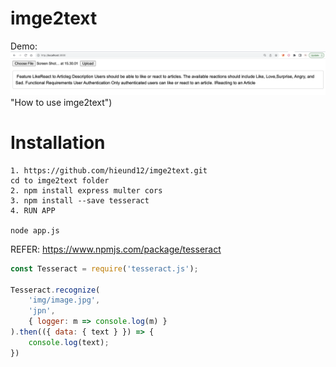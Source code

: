 # imge2text
Demo:
![Alt text](https://github.com/hieund12/imge2text/blob/main/Screen%20Shot%202023-05-15%20at%2016.07.28.png) "How to use imge2text")

# Installation
```shellscript
1. https://github.com/hieund12/imge2text.git
cd to imge2text folder
2. npm install express multer cors
3. npm install --save tesseract
4. RUN APP

node app.js

```

REFER: https://www.npmjs.com/package/tesseract
```javascript
const Tesseract = require('tesseract.js');

Tesseract.recognize(
    'img/image.jpg',
    'jpn',
    { logger: m => console.log(m) }
).then(({ data: { text } }) => {
    console.log(text);
})

```
